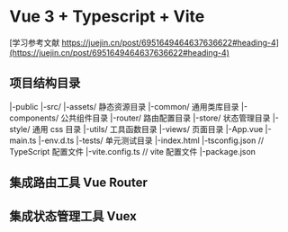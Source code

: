 # Vue 3 + Typescript + Vite
[学习参考文献 https://juejin.cn/post/6951649464637636622#heading-4](https://juejin.cn/post/6951649464637636622#heading-4)

## 项目结构目录
|-public
|-src/
    |-assets/   静态资源目录
    |-common/   通用类库目录
    |-components/   公共组件目录
    |-router/   路由配置目录
    |-store/    状态管理目录
    |-style/    通用 css 目录
    |-utils/    工具函数目录
    |-views/    页面目录
    |-App.vue
    |-main.ts
    |-env.d.ts
|-tests/    单元测试目录
|-index.html
|-tsconfig.json //  TypeScript 配置文件
|-vite.config.ts    //  vite 配置文件
|-package.json

## 集成路由工具 Vue Router

## 集成状态管理工具 Vuex

